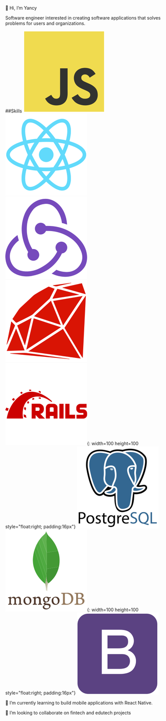 👋 Hi, I’m Yancy

Software engineer interested in creating software applications that solves problems for users and organizations.

##Skills
![JavaScript](https://raw.githubusercontent.com/devicons/devicon/master/icons/javascript/javascript-original.svg?thumbnail) ![React](https://raw.githubusercontent.com/devicons/devicon/master/icons/react/react-original.svg "React") ![Redux](https://raw.githubusercontent.com/devicons/devicon/master/icons/redux/redux-original.svg "Redux") ![Ruby](https://raw.githubusercontent.com/devicons/devicon/master/icons/ruby/ruby-plain.svg "Ruby") ![Rails](https://raw.githubusercontent.com/devicons/devicon/master/icons/rails/rails-plain-wordmark.svg "Rails"){: width=100 height=100 style="float:right; padding:16px"} ![PostgreSQL](https://raw.githubusercontent.com/devicons/devicon/master/icons/postgresql/postgresql-original-wordmark.svg "PostgreSQL")![MongoDB](https://raw.githubusercontent.com/devicons/devicon/2809b567852a4648062a2d3e7c1c531367458c0b/icons/mongodb/mongodb-original-wordmark.svg "mongodb"){: width=100 height=100 style="float:right; padding:16px"} ![Bootstrap](https://raw.githubusercontent.com/devicons/devicon/master/icons/bootstrap/bootstrap-plain.svg "Bootstrap") 

🌱 I’m currently learning to build mobile applications with React Native.

💞️ I’m looking to collaborate on fintech and edutech projects



